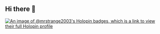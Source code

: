 ## Hi there 👋
[![An image of @mrstrange2003's Holopin badges, which is a link to view their full Holopin profile](https://holopin.me/mrstrange2003)](https://holopin.io/@mrstrange2003)
<!--
**mrstrange2003/mrstrange2003** is a ✨ _special_ ✨ repository because its `README.md` (this file) appears on your GitHub profile.

Here are some ideas to get you started:

- 🔭 I’m currently working on ...
- 🌱 I’m currently learning ...
- 👯 I’m looking to collaborate on ...
- 🤔 I’m looking for help with ...
- 💬 Ask me about ...
- 📫 How to reach me: ...
- 😄 Pronouns: ...
- ⚡ Fun fact: ...
-->

